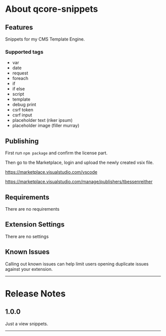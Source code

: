# About qcore-snippets

## Features

Snippets for my CMS Template Engine.

### Supported tags

* var
* date
* request
* foreach
* if
* if else
* script
* template
* debug print
* csrf token
* csrf input
* placeholder text (riker ipsum)
* placeholder image (filler murray)


## Publishing
First run `npm package` and confirm the license part.

Then go to the Marketplace, login and upload the newly created vsix file.

https://marketplace.visualstudio.com/vscode

https://marketplace.visualstudio.com/manage/publishers/tbessenreither

## Requirements

There are no requirements

## Extension Settings

There are no settings

## Known Issues

Calling out known issues can help limit users opening duplicate issues against your extension.


-----------------------------------------------------------------------------------------------------------

# Release Notes


## 1.0.0

Just a view snippets.


-----------------------------------------------------------------------------------------------------------

